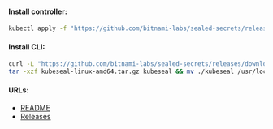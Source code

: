 #### Install controller:
```bash
kubectl apply -f "https://github.com/bitnami-labs/sealed-secrets/releases/download/v0.19.3/controller.yaml"
```

#### Install CLI:
```bash
curl -L "https://github.com/bitnami-labs/sealed-secrets/releases/download/v0.19.3/kubeseal-0.19.3-linux-amd64.tar.gz" -o "kubeseal-linux-amd64.tar.gz" && \
tar -xzf kubeseal-linux-amd64.tar.gz kubeseal && mv ./kubeseal /usr/local/bin/
```

#### URLs:
- [README](https://github.com/bitnami-labs/sealed-secrets/blob/main/README.md)
- [Releases](https://github.com/bitnami-labs/sealed-secrets/releases)

